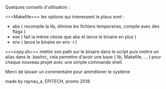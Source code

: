 Quelques conseils d'utilisation :

===Makefile===
les options qui interessent le plaus sont :
  - abs ( recompile la lib, élimine les fichiers temporaires, compile
          avec des flags )
  - exe ( fait la même chose que abs et lance le binaire en plus )
  - env ( lance le binaire en env -i )

===copy.sh===
mettre son path sur le binaire dans le script puis mettre un alias dans
le .bashrc, cela pemettre d'avoir une base ( lib, Makefile, ... ) pour
chaque nouveau projet avec une simple commande shell.




Merci de laisser un commentaire pour amméliorer le système


made by raynau_a, EPITECH, promo 2018